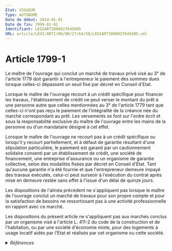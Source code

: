 ```yaml
---
État: VIGUEUR
Type: AUTONOME
Date de début: 2014-01-01
Date de fin: 2999-01-01
Identifiant: LEGIARTI000027645885
URL: article/LEGI/ARTI/00/00/27/64/58/LEGIARTI000027645885.xml
---
```


<h1>Article 1799-1</h1>

Le maître de l'ouvrage qui conclut un marché de travaux privé visé au 3° de
l'article 1779 doit garantir à l'entrepreneur le paiement des sommes dues
lorsque celles-ci dépassent un seuil fixé par décret en Conseil d'Etat.<br />

Lorsque le maître de l'ouvrage recourt à un crédit spécifique pour financer les
travaux, l'établissement de crédit ne peut verser le montant du prêt à une
personne autre que celles mentionnées au 3° de l'article 1779 tant que celles-ci
n'ont pas reçu le paiement de l'intégralité de la créance née du marché
correspondant au prêt. Les versements se font sur l'ordre écrit et sous la
responsabilité exclusive du maître de l'ouvrage entre les mains de la personne
ou d'un mandataire désigné à cet effet.<br />

Lorsque le maître de l'ouvrage ne recourt pas à un crédit spécifique ou
lorsqu'il y recourt partiellement, et à défaut de garantie résultant d'une
stipulation particulière, le paiement est garanti par un cautionnement solidaire
consenti par un établissement de crédit, une société de financement, une
entreprise d'assurance ou un organisme de garantie collective, selon des
modalités fixées par décret en Conseil d'Etat. Tant qu'aucune garantie n'a été
fournie et que l'entrepreneur demeure impayé des travaux exécutés, celui-ci peut
surseoir à l'exécution du contrat après mise en demeure restée sans effet à
l'issue d'un délai de quinze jours.<br />

Les dispositions de l'alinéa précédent ne s'appliquent pas lorsque le maître de
l'ouvrage conclut un marché de travaux pour son propre compte et pour la
satisfaction de besoins ne ressortissant pas à une activité professionnelle en
rapport avec ce marché.<br />

Les dispositions du présent article ne s'appliquent pas aux marchés conclus par
un organisme visé à l'article L. 411-2 du code de la construction et de
l'habitation, ou par une société d'économie mixte, pour des logements à usage
locatif aidés par l'Etat et réalisés par cet organisme ou cette société.


<details>
  <summary><em>Références</em></summary>

  <h2>Articles faisant référence à l'article</h2>
  
  <ul>
    <li>
      <a href="https://legal.tricoteuses.fr//redirection/LEGIARTI000006443372?vers=git&vers=legifrance">Code civil - article 1779 AUTONOME MODIFIE, en vigueur du 1967-08-01 au 2009-05-14</a> CITATION cible
    </li>
    <li>
      <a href="https://legal.tricoteuses.fr//redirection/LEGIARTI000006825183?vers=git&vers=legifrance">Code de la construction et de l'habitation - article L411-2 AUTONOME MODIFIE, en vigueur du 2003-08-02 au 2003-12-31</a> CITATION cible
    </li>
    <li>
      <a href="https://legal.tricoteuses.fr//redirection/LEGIARTI000006825185?vers=git&vers=legifrance">Code de la construction et de l'habitation - article L411-2 AUTONOME MODIFIE, en vigueur du 2004-08-11 au 2005-12-31</a> CITATION cible
    </li>
    <li>
      <a href="https://legal.tricoteuses.fr//redirection/LEGIARTI000006825186?vers=git&vers=legifrance">Code de la construction et de l'habitation - article L411-2 AUTONOME MODIFIE, en vigueur du 2005-12-31 au 2006-07-16</a> CITATION cible
    </li>
    <li>
      <a href="https://legal.tricoteuses.fr//redirection/LEGIARTI000006825187?vers=git&vers=legifrance">Code de la construction et de l'habitation - article L411-2 AUTONOME MODIFIE, en vigueur du 2006-07-16 au 2007-02-02</a> CITATION cible
    </li>
    <li>
      <a href="https://legal.tricoteuses.fr//redirection/LEGIARTI000006825188?vers=git&vers=legifrance">Code de la construction et de l'habitation - article L411-2 AUTONOME MODIFIE, en vigueur du 2007-02-02 au 2007-03-06</a> CITATION cible
    </li>
    <li>
      <a href="https://legal.tricoteuses.fr//redirection/LEGIARTI000006825189?vers=git&vers=legifrance">Code de la construction et de l'habitation - article L411-2 AUTONOME MODIFIE, en vigueur du 2007-02-02 au 2008-01-01</a> CITATION cible
    </li>
    <li>
      <a href="https://legal.tricoteuses.fr//redirection/LEGIARTI000006825190?vers=git&vers=legifrance">Code de la construction et de l'habitation - article L411-2 AUTONOME MODIFIE, en vigueur du 2008-01-01 au 2009-03-28</a> CITATION cible
    </li>
    <li>
      <a href="https://legal.tricoteuses.fr//redirection/LEGIARTI000006825184?vers=git&vers=legifrance">Code de la construction et de l'habitation - article L411-2 AUTONOME MODIFIE, en vigueur du 2003-12-31 au 2004-08-11</a> CITATION cible
    </li>
    <li>
      <a href="https://legal.tricoteuses.fr//redirection/LEGIARTI000037668285?vers=git&vers=legifrance">Code de la construction et de l'habitation - article L411-2 AUTONOME MODIFIE, en vigueur du 2018-11-25 au 2019-09-01</a> CITATION cible
    </li>
    <li>
      <a href="https://legal.tricoteuses.fr//redirection/LEGIARTI000031009584?vers=git&vers=legifrance">Code de la construction et de l'habitation - article L411-2 AUTONOME MODIFIE, en vigueur du 2015-08-08 au 2018-01-01</a> CITATION cible
    </li>
    <li>
      <a href="https://legal.tricoteuses.fr//redirection/LEGIARTI000038834254?vers=git&vers=legifrance">Code de la construction et de l'habitation - article L411-2 AUTONOME VIGUEUR, en vigueur depuis le 2019-09-01</a> CITATION cible
    </li>
    <li>
      <a href="https://legal.tricoteuses.fr//redirection/LEGIARTI000020616204?vers=git&vers=legifrance">Code civil - article 1779 AUTONOME VIGUEUR, en vigueur depuis le 2009-05-14</a> CITATION cible
    </li>
    <li>
      <a href="https://legal.tricoteuses.fr//redirection/LEGIARTI000027619894?vers=git&vers=legifrance">Ordonnance n° 2013-544 du 27 juin 2013 relative aux établissements de crédit et aux sociétés de financement - article 18 ENTIEREMENT_MODIF</a> MODIFIE source
    </li>
    <li>
      <a href="https://legal.tricoteuses.fr//redirection/LEGIARTI000006825181?vers=git&vers=legifrance">Code de la construction et de l'habitation - article L411-2 AUTONOME MODIFIE, en vigueur du 1978-06-08 au 2000-12-14</a> CITATION cible
    </li>
    <li>
      <a href="https://legal.tricoteuses.fr//redirection/LEGIARTI000020465988?vers=git&vers=legifrance">Code de la construction et de l'habitation - article L411-2 AUTONOME MODIFIE, en vigueur du 2009-03-28 au 2014-03-27</a> CITATION cible
    </li>
    <li>
      <a href="https://legal.tricoteuses.fr//redirection/LEGIARTI000033974609?vers=git&vers=legifrance">Code de la construction et de l'habitation - article L411-2 AUTONOME MODIFIE, en vigueur du 2018-01-01 au 2018-11-25</a> CITATION cible
    </li>
    <li>
      <a href="https://legal.tricoteuses.fr//redirection/LEGIARTI000006825182?vers=git&vers=legifrance">Code de la construction et de l'habitation - article L411-2 AUTONOME MODIFIE, en vigueur du 2000-12-14 au 2003-08-02</a> CITATION cible
    </li>
    <li>
      <a href="https://legal.tricoteuses.fr//redirection/LEGIARTI000028808723?vers=git&vers=legifrance">Code de la construction et de l'habitation - article L411-2 AUTONOME MODIFIE, en vigueur du 2014-03-27 au 2015-08-08</a> CITATION cible
    </li>
  </ul>
  
  <h2>Références faites par l'article</h2>
  
  <ul>
    <li>
      1975-12-31 CITATION cible <a href="https://legal.tricoteuses.fr//redirection/LEGIARTI000006467152?vers=git&vers=legifrance">Loi n° 75-1334 du 31 décembre 1975 relative à la sous-traitance - article 12 AUTONOME VIGUEUR, en vigueur depuis le 1994-10-01</a>
    </li>
    <li>
      1994-11-18 TXT_SOURCE cible <a href="https://legal.tricoteuses.fr//redirection/LEGITEXT000005617012?vers=git&vers=legifrance">Décret n°94-999 du 18 novembre 1994 pris pour l'application de l'article 1799-1 du code civil et fixant un seuil de garantie de paiement aux entrepreneurs de travaux ANNULE, en vigueur du 1994-11-20 au 1998-10-07</a>
    </li>
    <li>
      1994-11-18 TXT_SOURCE cible <a href="https://legal.tricoteuses.fr//redirection/LEGIARTI000006481563?vers=git&vers=legifrance">Décret n°94-999 du 18 novembre 1994 pris pour l'application de l'article 1799-1 du code civil et fixant un seuil de garantie de paiement aux entrepreneurs de travaux - article 1 AUTONOME ANNULE, en vigueur du 1994-11-20 au 1998-10-07</a>
    </li>
    <li>
      1994-11-18 CITATION cible <a href="https://legal.tricoteuses.fr//redirection/LEGIARTI000006481563?vers=git&vers=legifrance">Décret n°94-999 du 18 novembre 1994 pris pour l'application de l'article 1799-1 du code civil et fixant un seuil de garantie de paiement aux entrepreneurs de travaux - article 1 AUTONOME ANNULE, en vigueur du 1994-11-20 au 1998-10-07</a>
    </li>
    <li>
      1999-07-30 TXT_SOURCE cible <a href="https://legal.tricoteuses.fr//redirection/LEGITEXT000005628285?vers=git&vers=legifrance">Décret n°99-658 du 30 juillet 1999 pris pour l'application de l'article 1799-1 du code civil et fixant un seuil de garantie de paiement aux entrepreneurs de travaux VIGUEUR</a>
    </li>
    <li>
      1999-07-30 TXT_SOURCE cible <a href="https://legal.tricoteuses.fr//redirection/LEGIARTI000006286128?vers=git&vers=legifrance">Décret n°99-658 du 30 juillet 1999 pris pour l'application de l'article 1799-1 du code civil et fixant un seuil de garantie de paiement aux entrepreneurs de travaux - article 1 AUTONOME MODIFIE, en vigueur du 1999-07-31 au 2014-11-06</a>
    </li>
    <li>
      1999-07-30 CITATION cible <a href="https://legal.tricoteuses.fr//redirection/LEGIARTI000029716750?vers=git&vers=legifrance">Décret n°99-658 du 30 juillet 1999 pris pour l'application de l'article 1799-1 du code civil et fixant un seuil de garantie de paiement aux entrepreneurs de travaux - article 1 AUTONOME VIGUEUR, en vigueur depuis le 2014-11-06</a>
    </li>
    <li>
      1999-09-08 CITATION cible <a href="https://legal.tricoteuses.fr//redirection/LEGIARTI000006739977?vers=git&vers=legifrance">Décret n°99-776 du 8 septembre 1999 pris pour l'application de l'article 52-15 de la loi n° 84-46 du 24 janvier 1984 modifiée relative à l'activité et au contrôle des établissements de crédit - article 1 AUTONOME ABROGE, en vigueur du 2000-07-27 au 2005-08-25</a>
    </li>
    <li>
      CODIFICATION source Loi 1804-03-07
    </li>
    <li>
      2013-06-27 MODIFIE cible <a href="https://legal.tricoteuses.fr//redirection/LEGIARTI000027619894?vers=git&vers=legifrance">Ordonnance n° 2013-544 du 27 juin 2013 relative aux établissements de crédit et aux sociétés de financement - article 18 ENTIEREMENT_MODIF</a>
    </li>
    <li>
      2014-11-03 CITATION cible <a href="https://legal.tricoteuses.fr//redirection/LEGITEXT000029702425?vers=git&vers=legifrance">Décret n° 2014-1315 du 3 novembre 2014 portant diverses dispositions d'adaptation au droit de l'Union européenne en matière financière et relatif aux sociétés de financement VIGUEUR</a>
    </li>
    <li>
      2999-01-01 CITATION source <a href="https://legal.tricoteuses.fr//redirection/LEGIARTI000006443372?vers=git&vers=legifrance">Code civil - article 1779 AUTONOME MODIFIE, en vigueur du 1967-08-01 au 2009-05-14</a>
    </li>
    <li>
      2999-01-01 CITATION cible <a href="https://legal.tricoteuses.fr//redirection/LEGIARTI000006821757?vers=git&vers=legifrance">Code des assurances - article R421-24-3 AUTONOME ABROGE, en vigueur du 2004-02-24 au 2018-07-18</a>
    </li>
    <li>
      2999-01-01 CITATION cible <a href="https://legal.tricoteuses.fr//redirection/LEGIARTI000033655931?vers=git&vers=legifrance">Code monétaire et financier - article D313-26 AUTONOME VIGUEUR, en vigueur depuis le 2017-01-01</a>
    </li>
    <li>
      2999-01-01 CITATION source <a href="https://legal.tricoteuses.fr//redirection/LEGIARTI000006825181?vers=git&vers=legifrance">Code de la construction et de l'habitation - article L411-2 AUTONOME MODIFIE, en vigueur du 1978-06-08 au 2000-12-14</a>
    </li>
  </ul>
</details>
